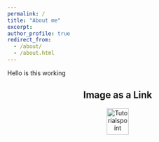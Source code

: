 ```yaml
---
permalink: /
title: "About me"
excerpt: 
author_profile: true
redirect_from: 
  - /about/
  - /about.html
---
```

Hello is this working

<html>
<body>
   <center>
      <h2>Image as a Link</h2>
      <a href="https://www.ncbi.nlm.nih.gov/pmc/articles/PMC9742201/"><img src="Graphic_1.jpeg" alt="Tutorialspoint" style="width:50px;height:60px;"></a>
   </center>
</body>
</html>
